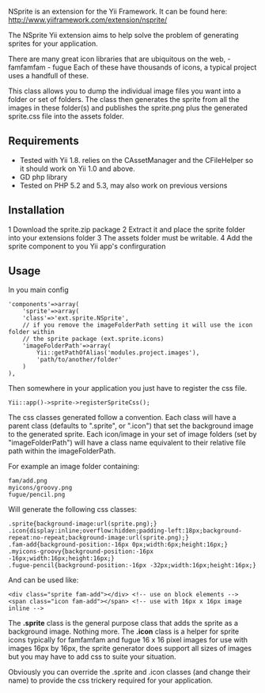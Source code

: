 

NSprite is an extension for the Yii Framework.
It can be found here: http://www.yiiframework.com/extension/nsprite/

The NSprite Yii extension aims to help solve the problem of generating sprites for your application.

There are many great icon libraries that are ubiquitous on the web, - famfamfam - fugue Each of these have thousands of icons, a typical project uses a handfull of these.

This class allows you to dump the individual image files you want into a folder or set of folders. The class then generates the sprite from all the images in these folder(s) and publishes the sprite.png plus the generated sprite.css file into the assets folder.

## Requirements 

 - Tested with Yii 1.8. relies on the CAssetManager and the CFileHelper so it should work on Yii 1.0 and above.
 - GD php library
 - Tested on PHP 5.2 and 5.3, may also work on previous versions

## Installation 

 1 Download the sprite.zip package
 2 Extract it and place the sprite folder into your extensions folder
 3 The assets folder must be writable.
 4 Add the sprite component to you Yii app's confirguration

## Usage 

In you main config

    'components'=>array(
        'sprite'=>array(
        'class'=>'ext.sprite.NSprite',
        // if you remove the imageFolderPath setting it will use the icon folder within
        // the sprite package (ext.sprite.icons)
        'imageFolderPath'=>array(
            Yii::getPathOfAlias('modules.project.images'),
            'path/to/another/folder'
        )
    ),

Then somewhere in your application you just have to register the css file.

    Yii::app()->sprite->registerSpriteCss();

The css classes generated follow a convention. Each class will have a parent class (defaults to ".sprite", or ".icon") that set the background image to the generated sprite. Each icon/image in your set of image folders (set by "imageFolderPath") will have a class name equivalent to their relative file path within the imageFolderPath.

For example an image folder containing:

    fam/add.png
    myicons/groovy.png
    fugue/pencil.png

Will generate the following css classes:

    .sprite{background-image:url(sprite.png);}
    .icon{display:inline;overflow:hidden;padding-left:18px;background-repeat:no-repeat;background-image:url(sprite.png);}
    .fam-add{background-position:-16px 0px;width:6px;height:16px;}
    .myicons-groovy{background-position:-16px -16px;width:16px;height:16px;}
    .fugue-pencil{background-position:-16px -32px;width:16px;height:16px;}

And can be used like:

    <div class="sprite fam-add"></div> <!-- use on block elements -->
    <span class="icon fam-add"></span> <!-- use with 16px x 16px image inline -->

The **.sprite** class is the general purpose class that adds the sprite as a background image. Nothing more. The **.icon** class is a helper for sprite icons typically for famfamfam and fugue 16 x 16 pixel images for use with images 16px by 16px, the sprite generator does support all sizes of images but you may have to add css to suite your situation.

Obviously you can override the .sprite and .icon classes (and change their name) to provide the css trickery required for your application.

